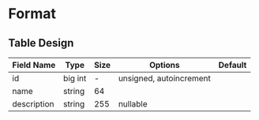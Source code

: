 # Format

## Table Design

| Field Name  | Type    | Size | Options                 | Default |
|-------------|---------|------|-------------------------|---------|
| id          | big int | -    | unsigned, autoincrement |         |
| name        | string  | 64   |                         |         |
| description | string  | 255  | nullable                |         |

